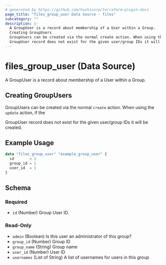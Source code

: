 ```yaml
---
# generated by https://github.com/hashicorp/terraform-plugin-docs
page_title: "files_group_user Data Source - files"
subcategory: ""
description: |-
  A GroupUser is a record about membership of a User within a Group.
  Creating GroupUsers
  GroupUsers can be created via the normal create action. When using the update action, if the
  GroupUser record does not exist for the given user/group IDs it will be created.
---
```


# files_group_user (Data Source)

A GroupUser is a record about membership of a User within a Group.



## Creating GroupUsers

GroupUsers can be created via the normal `create` action. When using the `update` action, if the

GroupUser record does not exist for the given user/group IDs it will be created.

## Example Usage

```terraform
data "files_group_user" "example_group_user" {
  id       = 1
  group_id = 1
  user_id  = 1
}
```

<!-- schema generated by tfplugindocs -->
## Schema

### Required

- `id` (Number) Group User ID.

### Read-Only

- `admin` (Boolean) Is this user an administrator of this group?
- `group_id` (Number) Group ID
- `group_name` (String) Group name
- `user_id` (Number) User ID
- `usernames` (List of String) A list of usernames for users in this group
